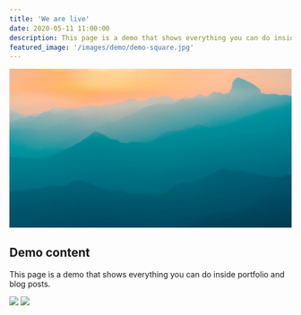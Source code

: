 ```yaml
---
title: 'We are live'
date: 2020-05-11 11:00:00
description: This page is a demo that shows everything you can do inside portfolio and blog posts.
featured_image: '/images/demo/demo-square.jpg'
---
```


![](/images/demo/demo-landscape.jpg)

## Demo content

This page is a demo that shows everything you can do inside portfolio and blog posts.

<div class="gallery" data-columns="3">
	<img src="{{/images/demo/demo-portrait.jpg | relative_url}}">
	<img src="{{/images/demo/demo-landscape.jpg | relative_url}}">
</div>